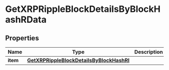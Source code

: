 

# GetXRPRippleBlockDetailsByBlockHashRData


## Properties

| Name | Type | Description | Notes |
|------------ | ------------- | ------------- | -------------|
|**item** | [**GetXRPRippleBlockDetailsByBlockHashRI**](GetXRPRippleBlockDetailsByBlockHashRI.md) |  |  |



